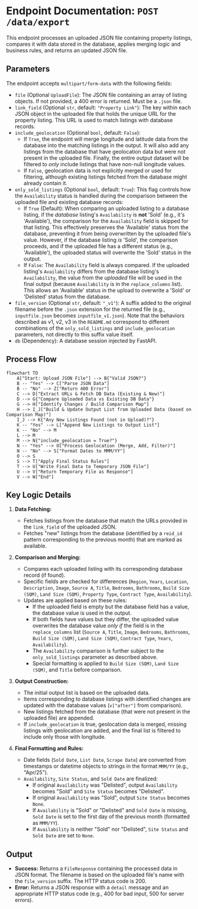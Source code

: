 # Endpoint Documentation: `POST /data/export`

This endpoint processes an uploaded JSON file containing property listings, compares it with data stored in the database, applies merging logic and business rules, and returns an updated JSON file.

## Parameters

The endpoint accepts `multipart/form-data` with the following fields:

- `file` (Optional `UploadFile`): The JSON file containing an array of listing objects. If not provided, a 400 error is returned. Must be a `.json` file.
- `link_field` (Optional `str`, default: `"Property Link"`): The key within each JSON object in the uploaded file that holds the unique URL for the property listing. This URL is used to match listings with database records.
- `include_geolocation` (Optional `bool`, default: `False`):
  - If `True`, the endpoint will merge longitude and latitude data from the database into the matching listings in the output. It will also add any listings from the database that have geolocation data but were not present in the uploaded file. Finally, the entire output dataset will be filtered to _only_ include listings that have non-null longitude values.
  - If `False`, geolocation data is not explicitly merged or used for filtering, although existing listings fetched from the database might already contain it.
- `only_sold_listings` (Optional `bool`, default: `True`): This flag controls how the `Availability` status is handled during the comparison between the uploaded file and existing database records:
  - If `True` (Default): When comparing an uploaded listing to a database listing, if the _database_ listing's `Availability` is **not** 'Sold' (e.g., it's 'Available'), the comparison for the `Availability` field is skipped for that listing. This effectively preserves the 'Available' status from the database, preventing it from being overwritten by the uploaded file's value. However, if the database listing _is_ 'Sold', the comparison proceeds, and if the uploaded file has a different status (e.g., 'Available'), the uploaded status will overwrite the 'Sold' status in the output.
  - If `False`: The `Availability` field is always compared. If the uploaded listing's `Availability` differs from the database listing's `Availability`, the value from the _uploaded_ file will be used in the final output (because `Availability` is in the `replace_columns` list). This allows an 'Available' status in the upload to overwrite a 'Sold' or 'Delisted' status from the database.
- `file_version` (Optional `str`, default: `"_v1"`): A suffix added to the original filename before the `.json` extension for the returned file (e.g., `inputfile.json` becomes `inputfile_v1.json`). Note that the behaviors described as v1, v2, v3 in the `README.md` correspond to different combinations of the `only_sold_listings` and `include_geolocation` parameters, not directly to this suffix value itself.
- `db` (Dependency): A database session injected by FastAPI.

## Process Flow

```mermaid
flowchart TD
    A["Start: Upload JSON File"] --> B{"Valid JSON?"}
    B -- "Yes" --> C["Parse JSON Data"]
    B -- "No" --> Z["Return 400 Error"]
    C --> D["Extract URLs & Fetch DB Data (Existing & New)"]
    D --> G{"Compare Uploaded Data vs Existing DB Data"}
    G --> H["Identify Changes / Build Comparison Map"]
    H --> I_J["Build & Update Output List from Uploaded Data (based on Comparison Map)"]
    I_J --> K{"Any New Listings Found (not in Upload)?"}
    K -- "Yes" --> L["Append New Listings to Output List"]
    K -- "No" --> M
    L --> M
    M --> N{"include_geolocation = True?"}
    N -- "Yes" --> O["Process Geolocation (Merge, Add, Filter)"]
    N -- "No" --> S["Format Dates to MMM/YY"]
    O --> S
    S --> T["Apply Final Status Rules"]
    T --> U["Write Final Data to Temporary JSON File"]
    U --> V["Return Temporary File as Response"]
    V --> W["End"]
```

## Key Logic Details

1.  **Data Fetching:**

    - Fetches listings from the database that match the URLs provided in the `link_field` of the uploaded JSON.
    - Fetches "new" listings from the database (identified by a `reid_id` pattern corresponding to the previous month) that are marked as available.

2.  **Comparison and Merging:**

    - Compares each uploaded listing with its corresponding database record (if found).
    - Specific fields are checked for differences (`Region`, `Years`, `Location`, `Description`, `Image`, `Source A`, `Title`, `Bedrooms`, `Bathrooms`, `Build Size (SQM)`, `Land Size (SQM)`, `Property Type`, `Contract Type`, `Availability`).
    - Updates are applied based on these rules:
      - If the uploaded field is empty but the database field has a value, the database value is used in the output.
      - If both fields have values but they differ, the uploaded value overwrites the database value _only if_ the field is in the `replace_columns` list (`Source A`, `Title`, `Image`, `Bedrooms`, `Bathrooms`, `Build Size (SQM)`, `Land Size (SQM)`, `Contract Type`, `Years`, `Availability`).
      - The `Availability` comparison is further subject to the `only_sold_listings` parameter as described above.
      - Special formatting is applied to `Build Size (SQM)`, `Land Size (SQM)`, and `Title` before comparison.

3.  **Output Construction:**

    - The initial output list is based on the uploaded data.
    - Items corresponding to database listings with identified changes are updated with the database values (`v["after"]` from comparison).
    - New listings fetched from the database (that were not present in the uploaded file) are appended.
    - If `include_geolocation` is true, geolocation data is merged, missing listings with geolocation are added, and the final list is filtered to include only those with longitude.

4.  **Final Formatting and Rules:**
    - Date fields (`Sold Date`, `List Date`, `Scrape Date`) are converted from timestamps or datetime objects to strings in the format `MMM/YY` (e.g., "Apr/25").
    - `Availability`, `Site Status`, and `Sold Date` are finalized:
      - If original `Availability` was "Delisted", output `Availability` becomes "Sold" and `Site Status` becomes "Delisted".
      - If original `Availability` was "Sold", output `Site Status` becomes `None`.
      - If `Availability` is "Sold" or "Delisted" and `Sold Date` is missing, `Sold Date` is set to the first day of the previous month (formatted as `MMM/YY`).
      - If `Availability` is neither "Sold" nor "Delisted", `Site Status` and `Sold Date` are set to `None`.

## Output

- **Success:** Returns a `FileResponse` containing the processed data in JSON format. The filename is based on the uploaded file's name with the `file_version` suffix. The HTTP status code is 200.
- **Error:** Returns a JSON response with a `detail` message and an appropriate HTTP status code (e.g., 400 for bad input, 500 for server errors).
